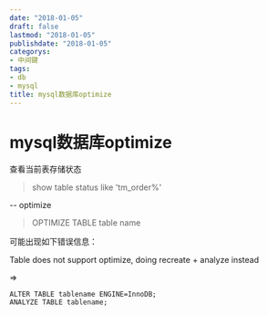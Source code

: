 ```yaml
---
date: "2018-01-05"
draft: false
lastmod: "2018-01-05"
publishdate: "2018-01-05"
categorys:
- 中间键
tags: 
- db
- mysql
title: mysql数据库optimize
---
```


# mysql数据库optimize

查看当前表存储状态

> show table status like 'tm_order%'

-- optimize

> OPTIMIZE TABLE table name

可能出现如下错误信息：

Table does not support optimize, doing recreate + analyze instead

=>

```
ALTER TABLE tablename ENGINE=InnoDB;
ANALYZE TABLE tablename;
```

